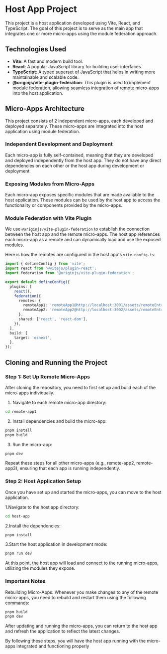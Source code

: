 # Host App Project
This project is a host application developed using Vite, React, and TypeScript. The goal of this project is to serve as the main app that integrates one or more micro-apps using the module federation approach.

## Technologies Used

- **Vite**: A fast and modern build tool.
- **React**: A popular JavaScript library for building user interfaces.
- **TypeScript**: A typed superset of JavaScript that helps in writing more maintainable and scalable code.
- **@originjs/vite-plugin-federation**: This plugin is used to implement module federation, allowing seamless integration of remote micro-apps into the host application.


## Micro-Apps Architecture

This project consists of 2 independent micro-apps, each developed and deployed separately. These micro-apps are integrated into the host application using module federation.

### Independent Development and Deployment

Each micro-app is fully self-contained, meaning that they are developed and deployed independently from the host app. They do not have any direct dependencies on each other or the host app during development or deployment.

### Exposing Modules from Micro-Apps

Each micro-app exposes specific modules that are made available to the host application. These modules can be used by the host app to access the functionality or components provided by the micro-apps.

### Module Federation with Vite Plugin

We use `@originjs/vite-plugin-federation` to establish the connection between the host app and the remote micro-apps. The host app references each micro-app as a remote and can dynamically load and use the exposed modules.

Here is how the remotes are configured in the host app's `vite.config.ts`:

```ts
import { defineConfig } from 'vite';
import react from '@vitejs/plugin-react';
import federation from '@originjs/vite-plugin-federation';

export default defineConfig({
  plugins: [
    react(),
    federation({
      remotes: {
        remoteApp1: 'remoteApp1@http://localhost:3001/assets/remoteEntry.js',
        remoteApp2: 'remoteApp2@http://localhost:3002/assets/remoteEntry.js',
      },
      shared: ['react', 'react-dom'],
    }),
  ],
  build: {
    target: 'esnext',
  },
});
```

## Cloning and Running the Project

### Step 1: Set Up Remote Micro-Apps

After cloning the repository, you need to first set up and build each of the micro-apps individually.

1. Navigate to each remote micro-app directory:
```bash
cd remote-app1
```
2. Install dependencies and build the micro-app:
```bash
pnpm install
pnpm build
```
3. Run the micro-app:
```bash
pnpm dev
```
Repeat these steps for all other micro-apps (e.g., remote-app2, remote-app3), ensuring that each app is running independently.

### Step 2: Host Application Setup

Once you have set up and started the micro-apps, you can move to the host application.

1.Navigate to the host app directory:
```bash
cd host-app
```
2.Install the dependencies:
```bash
pnpm install
```
3.Start the host application in development mode:
```bash
pnpm run dev
```
At this point, the host app will load and connect to the running micro-apps, utilizing the modules they expose.


### Important Notes

Rebuilding Micro-Apps: Whenever you make changes to any of the remote micro-apps, you need to rebuild and restart them using the following commands:
```bash 
pnpm build
pnpm dev
```
After updating and running the micro-apps, you can return to the host app and refresh the application to reflect the latest changes.

By following these steps, you will have the host app running with the micro-apps integrated and functioning properly

